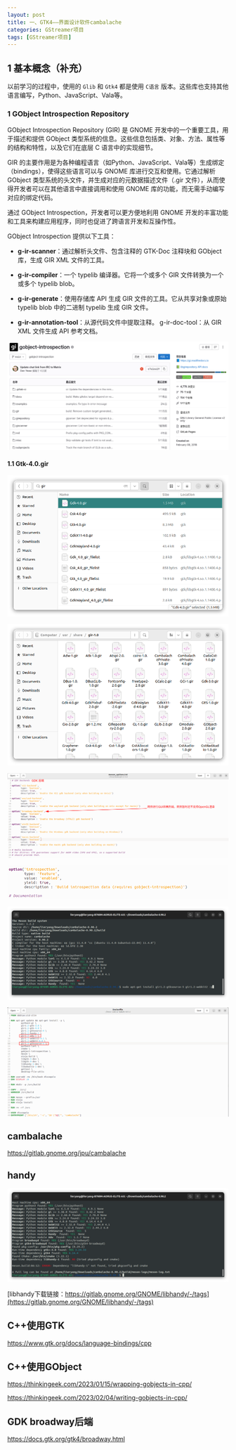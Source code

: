 ```yaml
---
layout: post
title: 一、GTK4——界面设计软件cambalache
categories: GStreamer项目
tags: [GStreamer项目]
---
```


## 1 基本概念（补充）

以前学习的过程中，使用的 `Glib` 和 `Gtk4` 都是使用 `C语言` 版本。这些库也支持其他语言编写，Python、JavaScript、Vala等。

### 1 GObject Introspection Repository

GObject Introspection Repository (GIR) 是 GNOME 开发中的一个重要工具，用于描述和提供 GObject 类型系统的信息。这些信息包括类、对象、方法、属性等的结构和特性，以及它们在底层 C 语言中的实现细节。

GIR 的主要作用是为各种编程语言（如Python、JavaScript、Vala等）生成绑定（bindings），使得这些语言可以与 GNOME 库进行交互和使用。它通过解析 GObject 类型系统的头文件，并生成对应的元数据描述文件（.gir 文件），从而使得开发者可以在其他语言中直接调用和使用 GNOME 库的功能，而无需手动编写对应的绑定代码。

通过 GObject Introspection，开发者可以更方便地利用 GNOME 开发的丰富功能和工具来构建应用程序，同时也促进了跨语言开发和互操作性。

GObject Introspection 提供以下工具：

- **g-ir-scanner**：通过解析头文件、包含注释的 GTK-Doc 注释块和 GObject 库，生成 GIR XML 文件的工具。

- **g-ir-compiler**：一个 typelib 编译器。它将一个或多个 GIR 文件转换为一个或多个 typelib blob。

- **g-ir-generate**：使用存储库 API 生成 GIR 文件的工具。它从共享对象或原始 typelib blob 中的二进制 typelib 生成 GIR 文件。

- **g-ir-annotation-tool**：从源代码文件中提取注释。
g-ir-doc-tool：从 GIR XML 文件生成 API 参考文档。

![alt text](image-3.png)

#### 1.1 Gtk-4.0.gir

![alt text](image-4.png)

![alt text](image-5.png)

![alt text](image-6.png)

![alt text](image-7.png)

![alt text](image.png)

![alt text](image-1.png)

## cambalache

https://gitlab.gnome.org/jpu/cambalache

## handy

![alt text](image-2.png)

[libhandy下载链接：https://gitlab.gnome.org/GNOME/libhandy/-/tags](https://gitlab.gnome.org/GNOME/libhandy/-/tags)

## C++使用GTK

https://www.gtk.org/docs/language-bindings/cpp

## C++使用GObject

https://thinkingeek.com/2023/01/15/wrapping-gobjects-in-cpp/

https://thinkingeek.com/2023/02/04/writing-gobjects-in-cpp/

## GDK broadway后端

https://docs.gtk.org/gtk4/broadway.html